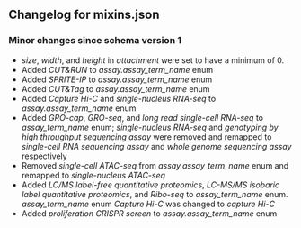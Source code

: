 ## Changelog for mixins.json

### Minor changes since schema version 1

* *size*, *width*, and *height* in *attachment* were set to have a minimum of 0.
* Added *CUT&RUN* to *assay.assay_term_name* enum
* Added *SPRITE-IP* to *assay.assay_term_name* enum
* Added *CUT&Tag* to *assay.assay_term_name* enum
* Added *Capture Hi-C* and *single-nucleus RNA-seq* to *assay.assay_term_name* enum
* Added *GRO-cap*, *GRO-seq*, and *long read single-cell RNA-seq* to *assay_term_name* enum;  *single-nucleus RNA-seq* and *genotyping by high throughput sequencing assay* were removed and remapped to *single-cell RNA sequencing assay* and *whole genome sequencing assay* respectively
* Removed *single-cell ATAC-seq* from *assay.assay_term_name* enum and remapped to *single-nucleus ATAC-seq*
* Added *LC/MS label-free quantitative proteomics*, *LC-MS/MS isobaric label quantitative proteomics*, and *Ribo-seq* to *assay_term_name* enum. *assay_term_name* enum *Capture Hi-C* was changed to *capture Hi-C*
* Added *proliferation CRISPR screen* to *assay.assay_term_name* enum

